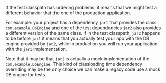 If the test classpath has ordering problems, it means that we might test a different behavior that the one of the production application.

For example: your project has a dependency `jar1` that provides the class `com.example.DbEngine` and one of the test dependencies `jar2` also provides a different version of the same class. If in the test classpath, `jar2` happens to be before `jar1` it means that you actually test your app with the DB engine provided by `jar2`, while in production you will run your application with the `jar1` implementation.

Note that it may be that `jar2` is actually a mock implementation of the `com.example.DbEngine`. This kind of classloading time dependency overriding may be the only choice we can make a legacy code use a mock DB engine for tests.


